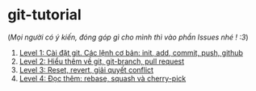 # git-tutorial
(*Mọi người có ý kiến, đóng góp gì cho mình thì vào phần Issues nhé ! :3*)

1.  [Level 1: Cài đặt git. Các lệnh cơ bản: init, add, commit, push, github](https://github.com/Avocado0595/git-tutorial/blob/main/lecture01/lecture01.md)
2.  [Level 2: Hiểu thêm về git, git-branch, pull request](https://github.com/Avocado0595/git-tutorial/blob/main/lecture02/lecture02.md)
3.  [Level 3: Reset, revert, giải quyết conflict](https://github.com/Avocado0595/git-tutorial/blob/main/lecture03/lecture03.md)
4.  [Level 4: Đọc thêm: rebase, squash và cherry-pick](https://github.com/Avocado0595/git-tutorial/blob/main/lecture04/lecture04.md)
